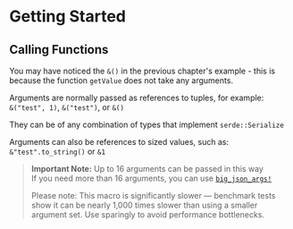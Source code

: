 # Getting Started
## Calling Functions
You may have noticed the `&()` in the previous chapter's example - this is because the function `getValue` does not take any arguments.

Arguments are normally passed as references to tuples, for example:  
`&("test", 1)`, `&("test")`, or `&()`

They can be of any combination of types that implement `serde::Serialize`

Arguments can also be references to sized values, such as:  
`&"test".to_string()` or `&1`

> **Important Note:** Up to 16 arguments can be passed in this way  
> If you need more than 16 arguments, you can use [`big_json_args!`](https://docs.rs/rustyscript/latest/rustyscript/macro.big_json_args.html)  
>
> Please note: This macro is significantly slower — benchmark tests show it can be nearly 1,000 times slower than using a smaller argument set. Use sparingly to avoid performance bottlenecks.
